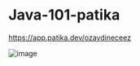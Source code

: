 # Java-101-patika

https://app.patika.dev/ozaydineceez




![image](https://user-images.githubusercontent.com/77552205/203023452-1ed3822f-5755-4552-9739-acea9bb99157.png)
